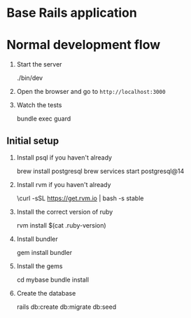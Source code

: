 # Base Rails application

# Normal development flow

1. Start the server

   ./bin/dev

2. Open the browser and go to `http://localhost:3000`

3. Watch the tests

   bundle exec guard

## Initial setup

1. Install psql if you haven't already

   brew install postgresql
   brew services start postgresql@14

2. Install rvm if you haven't already

   \curl -sSL https://get.rvm.io | bash -s stable

3. Install the correct version of ruby

   rvm install $(cat .ruby-version)

4. Install bundler

   gem install bundler

5. Install the gems

   cd mybase
   bundle install

6. Create the database

   rails db:create db:migrate db:seed
